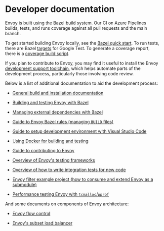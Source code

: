 # Developer documentation

Envoy is built using the Bazel build system. Our CI on Azure Pipelines builds, tests, and runs coverage against
all pull requests and the main branch.

To get started building Envoy locally, see the [Bazel quick start](https://github.com/envoyproxy/envoy/blob/main/bazel/README.md#quick-start-bazel-build-for-developers).
To run tests, there are Bazel [targets](https://github.com/envoyproxy/envoy/blob/main/bazel/README.md#testing-envoy-with-bazel) for Google Test.
To generate a coverage report, there is a [coverage build script](https://github.com/envoyproxy/envoy/blob/main/bazel/README.md#coverage-builds).

If you plan to contribute to Envoy, you may find it useful to install the Envoy [development support toolchain](https://github.com/envoyproxy/envoy/blob/main/support/README.md), which helps automate parts of the development process, particularly those involving code review.

Below is a list of additional documentation to aid the development process:

- [General build and installation documentation](https://www.envoyproxy.io/docs/envoy/latest/start/start)

- [Building and testing Envoy with Bazel](https://github.com/envoyproxy/envoy/blob/main/bazel/README.md)

- [Managing external dependencies with Bazel](https://github.com/envoyproxy/envoy/blob/main/bazel/EXTERNAL_DEPS.md)

- [Guide to Envoy Bazel rules (managing `BUILD` files)](https://github.com/envoyproxy/envoy/blob/main/bazel/DEVELOPER.md)

- [Guide to setup development environment with Visual Studio Code](https://github.com/envoyproxy/envoy/blob/main/tools/vscode/README.md)

- [Using Docker for building and testing](https://github.com/envoyproxy/envoy/tree/main/ci)

- [Guide to contributing to Envoy](https://github.com/envoyproxy/envoy/blob/main/CONTRIBUTING.md)

- [Overview of Envoy's testing frameworks](https://github.com/envoyproxy/envoy/blob/main/test/README.md)

- [Overview of how to write integration tests for new code](https://github.com/envoyproxy/envoy/blob/main/test/integration/README.md)

- [Envoy filter example project (how to consume and extend Envoy as a submodule)](https://github.com/envoyproxy/envoy-filter-example)

- [Performance testing Envoy with `tcmalloc`/`pprof`](https://github.com/envoyproxy/envoy/blob/main/bazel/PPROF.md)

And some documents on components of Envoy architecture:

- [Envoy flow control](https://github.com/envoyproxy/envoy/blob/main/source/docs/flow_control.md)

- [Envoy's subset load balancer](https://github.com/envoyproxy/envoy/blob/main/source/docs/subset_load_balancer.md)
